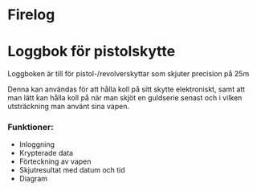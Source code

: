 # Firelog
<h1>Loggbok för pistolskytte</h1>
<p>Loggboken är till för pistol-/revolverskyttar som skjuter precision på 25m</p>
<p>Denna kan användas för att hålla koll på sitt skytte elektroniskt, samt att man lätt kan hålla koll på när man skjöt en guldserie senast och i vilken utsträckning man använt sina vapen.</p>
<h3>Funktioner:</h3>
<ul>
    <li>Inloggning</li>
    <li>Krypterade data</li>
    <li>Förteckning av vapen</li>
    <li>Skjutresultat med datum och tid</li>
    <li>Diagram</li>
</ul>
